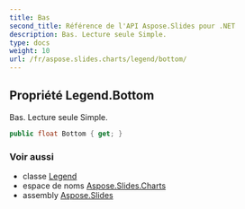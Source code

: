 ```yaml
---
title: Bas
second_title: Référence de l'API Aspose.Slides pour .NET
description: Bas. Lecture seule Simple.
type: docs
weight: 10
url: /fr/aspose.slides.charts/legend/bottom/
---
```


## Propriété Legend.Bottom

Bas. Lecture seule Simple.

```csharp
public float Bottom { get; }
```

### Voir aussi

* classe [Legend](../../legend)
* espace de noms [Aspose.Slides.Charts](../../legend)
* assembly [Aspose.Slides](../../../)

<!-- NE PAS MODIFIER : généré par xmldocmd pour Aspose.Slides.dll -->